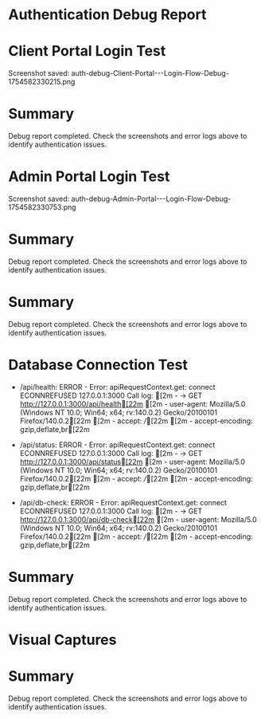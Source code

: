 # Authentication Debug Report


# Client Portal Login Test


Screenshot saved: auth-debug-Client-Portal---Login-Flow-Debug-1754582330215.png

# Summary

Debug report completed. Check the screenshots and error logs above to identify authentication issues.

# Admin Portal Login Test


Screenshot saved: auth-debug-Admin-Portal---Login-Flow-Debug-1754582330753.png

# Summary

Debug report completed. Check the screenshots and error logs above to identify authentication issues.

# Summary

Debug report completed. Check the screenshots and error logs above to identify authentication issues.

# Database Connection Test

- /api/health: ERROR - Error: apiRequestContext.get: connect ECONNREFUSED 127.0.0.1:3000
Call log:
[2m  - → GET http://127.0.0.1:3000/api/health[22m
[2m    - user-agent: Mozilla/5.0 (Windows NT 10.0; Win64; x64; rv:140.0.2) Gecko/20100101 Firefox/140.0.2[22m
[2m    - accept: */*[22m
[2m    - accept-encoding: gzip,deflate,br[22m

- /api/status: ERROR - Error: apiRequestContext.get: connect ECONNREFUSED 127.0.0.1:3000
Call log:
[2m  - → GET http://127.0.0.1:3000/api/status[22m
[2m    - user-agent: Mozilla/5.0 (Windows NT 10.0; Win64; x64; rv:140.0.2) Gecko/20100101 Firefox/140.0.2[22m
[2m    - accept: */*[22m
[2m    - accept-encoding: gzip,deflate,br[22m

- /api/db-check: ERROR - Error: apiRequestContext.get: connect ECONNREFUSED 127.0.0.1:3000
Call log:
[2m  - → GET http://127.0.0.1:3000/api/db-check[22m
[2m    - user-agent: Mozilla/5.0 (Windows NT 10.0; Win64; x64; rv:140.0.2) Gecko/20100101 Firefox/140.0.2[22m
[2m    - accept: */*[22m
[2m    - accept-encoding: gzip,deflate,br[22m


# Summary

Debug report completed. Check the screenshots and error logs above to identify authentication issues.

# Visual Captures


# Summary

Debug report completed. Check the screenshots and error logs above to identify authentication issues.
